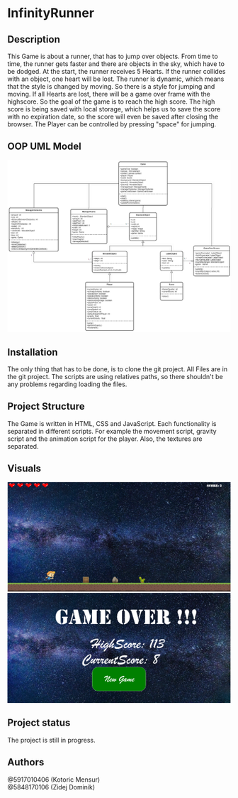 # InfinityRunner



## Description

This Game is about a runner, that has to jump over objects. From time to time, the runner gets faster and there are objects in the sky, which have to be dodged.
At the start, the runner receives 5 Hearts. If the runner collides with an object, one heart will be lost. 
The runner is dynamic, which means that the style is changed by moving. So there is a style for jumping and moving.
If all Hearts are lost, there will be a game over frame with the highscore. So the goal of the game is to reach the high score. 
The high score is being saved with local storage, which helps us to save the score with no expiration date, so the score will even be saved after closing the browser.
The Player can be controlled by pressing "space" for jumping.

## OOP UML Model
![infintyrunner_uml.png](./infintyrunner_uml.png)


## Installation

The only thing that has to be done, is to clone the git project.
All Files are in the git project. The scripts are using relatives paths, so there shouldn't be any problems regarding loading the files. 

## Project Structure

The Game is written in HTML, CSS and JavaScript.
Each functionality is separated in different scripts. For example the movement script, gravity script and the animation script for the player.
Also, the textures are separated. 

## Visuals
![OverView1.png](./OverView1.png)
![Overview2.png](./Overview2.png)

## Project status
The project is still in progress.

## Authors
@5917010406 (Kotoric Mensur)<br>
@5848170106 (Zidej Dominik)
